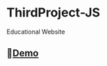 # ThirdProject-JS
Educational Website

<h2>🌟<a href="https://reza-shirali.github.io/ThirdProject-JS/">Demo</a></h2>
